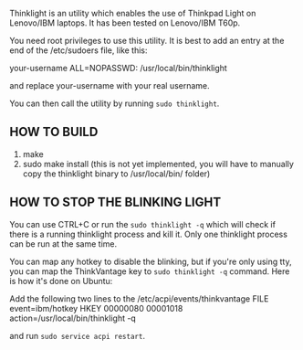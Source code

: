 Thinklight is an utility which enables the use of Thinkpad Light on Lenovo/IBM laptops. It has been tested on Lenovo/IBM T60p.

You need root privileges to use this utility. It is best to add an entry at the end of the /etc/sudoers file, like this:

your-username ALL=NOPASSWD: /usr/local/bin/thinklight

and replace your-username with your real username.

You can then call the utility by running `sudo thinklight`.


HOW TO BUILD
------------

1) make
2) sudo make install (this is not yet implemented, you will have to manually copy the thinklight binary to /usr/local/bin/ folder)

HOW TO STOP THE BLINKING LIGHT
------------------------------

You can use CTRL+C or run the `sudo thinklight -q` which will check if there is a running thinklight process and kill it. Only one thinklight process can be run at the same time.

You can map any hotkey to disable the blinking, but if you're only using tty, you can map the ThinkVantage key to `sudo thinklight -q` command. Here is how it's done on Ubuntu:

Add the following two lines to the /etc/acpi/events/thinkvantage FILE
event=ibm/hotkey HKEY 00000080 00001018
action=/usr/local/bin/thinklight -q

and run `sudo service acpi restart`.
